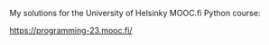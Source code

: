 My solutions for the University of Helsinky MOOC.fi Python course:

https://programming-23.mooc.fi/

